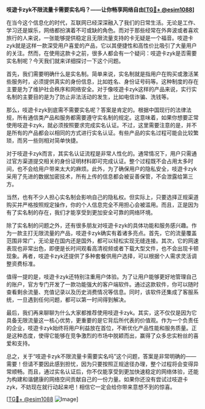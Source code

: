 **吱遊卡zyk不限流量卡需要实名吗？——让你畅享网络自由[[TG💪+ @esim1088](https://t.me/s/esim1088)]**

在当今这个信息化的时代，互联网已经深深融入了我们的日常生活。无论是工作、学习还是娱乐，网络都扮演着不可或缺的角色。而对于那些经常在外奔波或者喜欢旅行的人来说，一张能够提供稳定且无限流量支持的卡无疑是一个福音。吱遊卡zyk就是这样一款深受用户喜爱的产品，它以其便捷性和高性价比吸引了大量用户的关注。然而，在使用这款卡之前，很多人都会有一个疑问：吱遊卡zyk是否需要实名制呢？今天我们就来详细探讨一下这个问题。

首先，我们需要明确什么是实名制。简单来说，实名制就是指用户在购买或激活某些服务时，必须提供真实的身份信息，比如姓名、身份证号码等。这种制度的存在主要是为了维护社会秩序和网络安全。对于像吱遊卡zyk这样的产品来说，实行实名制的主要目的是为了防止非法活动的发生，比如电信诈骗、洗钱等。

那么，吱遊卡zyk到底需不需要实名呢？答案是肯定的。根据中国现行的法律法规，所有通信类产品和服务都需要遵守实名制的规定。这意味着，如果你想要正常使用吱遊卡zyk，就必须按照要求完成实名认证。不过，这里需要注意的是，并不是所有的产品都会以相同的方式进行实名认证。有些产品的实名过程可能会比较繁琐，而另一些则相对简单快捷。

对于吱遊卡zyk而言，其实名认证流程是非常人性化的。通常情况下，用户只需通过官方渠道提交相关的身份证明材料即可完成认证。整个过程既不会占用太多时间，也不会给用户带来太大的麻烦。此外，为了确保用户的隐私安全，吱遊卡zyk采用了先进的数据加密技术，所有上传的信息都会被妥善保管，不会泄露给第三方。

当然，也有不少人担心实名制会影响自己的隐私权。但实际上，只要选择正规渠道购买并严格按照规定操作，你的个人信息完全不用担心会被滥用。而且，正是因为有了实名制的存在，我们才能享受到更加安全可靠的网络环境。

除了实名制的问题之外，还有很多朋友对吱遊卡zyk的具体功能和服务感兴趣。作为一款主打无限流量的产品，吱遊卡zyk确实有着诸多亮点。首先，它的流量覆盖范围非常广，无论是在国内还是国外，都可以轻松实现无缝连接。其次，它的网速表现也非常出色，即便是长时间观看高清视频或者下载大型文件，也不会出现卡顿现象。再者，吱遊卡zyk还提供了多种套餐供用户选择，可以根据个人需求灵活调整资费标准。

值得一提的是，吱遊卡zyk还特别注重用户体验。为了让用户能够更好地管理自己的账户，官方专门开发了一款功能强大的客户端软件。通过这款软件，你可以随时查看剩余流量、充值记录以及历史消费情况等信息。同时，该软件还集成了客服系统，一旦遇到任何问题，都可以第一时间得到解决。

最后，我们再来聊聊为什么大家都推荐使用吱遊卡zyk。其实，这不仅仅是因为它具备无限流量这一核心优势，更重要的是它背后所代表的价值观。作为一个负责任的企业，吱遊卡zyk始终将用户利益放在首位，不断优化产品性能和服务质量。正是这种态度，使得它能够在竞争激烈的市场中脱颖而出，赢得了众多忠实粉丝的喜爱和支持。

总之，关于“吱遊卡zyk不限流量卡需要实名吗”这个问题，答案是非常明确的——需要！但请不要因此感到担忧，因为只要按照正规途径办理，整个过程将会变得异常顺畅。而且，通过实名认证后，你不仅能享受到更加快速稳定的网络体验，还能为构建和谐健康的网络空间贡献自己的一份力量。如果你还没有尝试过吱遊卡zyk，不妨现在就行动起来吧！相信它一定会给你带来意想不到的惊喜。

[[TG💪+ @esim1088](https://t.me/s/esim1088) ![Image](https://i.postimg.cc/4NQfJmqS/Snipaste-2025-05-13-00-14-12.png)]